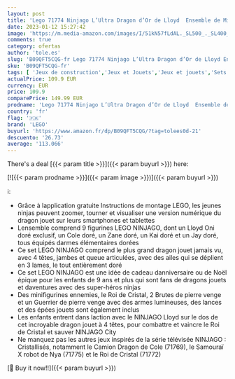 ```yaml
---
layout: post
title: 'Lego 71774 Ninjago L’Ultra Dragon d’Or de Lloyd  Ensemble de Minifigurines Inédites de Cole  Zane  Kai et Jay Doré  avec Figurine de Dragon'
date: 2023-01-12 15:27:42
image: 'https://m.media-amazon.com/images/I/51kN57fLdAL._SL500_._SL400_.jpg'
comments: true
category: ofertas
author: 'tole.es'
slug: 'B09QFT5CQG-fr Lego 71774 Ninjago L’Ultra Dragon d’Or de Lloyd Ensemble...'
sku: 'B09QFT5CQG-fr'
tags: [ 'Jeux de construction','Jeux et Jouets','Jeux et jouets','Sets de jeux de construction','lego','🇫🇷', ]
actualPrice: 109.9 EUR
currency: EUR
price: 109.9
comparePrice: 149.99 EUR
prodname: 'Lego 71774 Ninjago L’Ultra Dragon d’Or de Lloyd  Ensemble de Minifigurines Inédites de Cole  Zane  Kai et Jay Doré  avec Figurine de Dragon'
country: 'fr'
flag: '🇫🇷'
brand: 'LEGO'
buyurl: 'https://www.amazon.fr/dp/B09QFT5CQG/?tag=tolees0d-21'
descuento: '26.73'
average: '113.066'
---
```


There's a deal [{{< param title >}}]({{< param buyurl >}})  here:

[![{{< param prodname >}}]({{< param image >}})]({{< param buyurl >}})

ℹ️:

- Grâce à lapplication gratuite Instructions de montage LEGO, les jeunes ninjas peuvent zoomer, tourner et visualiser une version numérique du dragon jouet sur leurs smartphones et tablettes
- Lensemble comprend 9 figurines LEGO NINJAGO, dont un Lloyd Oni doré exclusif, un Cole doré, un Zane doré, un Kai doré et un Jay doré, tous équipés darmes élémentaires dorées
- Ce set LEGO NINJAGO comprend le plus grand dragon jouet jamais vu, avec 4 têtes, jambes et queue articulées, avec des ailes qui se déplient en 3 lames, le tout entièrement doré
- Ce set LEGO NINJAGO est une idée de cadeau danniversaire ou de Noël épique pour les enfants de 9 ans et plus qui sont fans de dragons jouets et daventures avec des super-héros ninjas
- Des minifigurines ennemies, le Roi de Cristal, 2 Brutes de pierre venge et un Guerrier de pierre venge avec des armes lumineuses, des lances et des épées jouets sont également inclus
- Les enfants entrent dans laction avec le NINJAGO Lloyd sur le dos de cet incroyable dragon jouet à 4 têtes, pour combattre et vaincre le Roi de Cristal et sauver NINJAGO City
- Ne manquez pas les autres jeux inspirés de la série télévisée NINJAGO : Cristallisés, notamment le Camion Dragon de Cole (71769), le Samouraï X robot de Nya (71775) et le Roi de Cristal (71772)

[🛒 Buy it now!!]({{< param buyurl >}})
